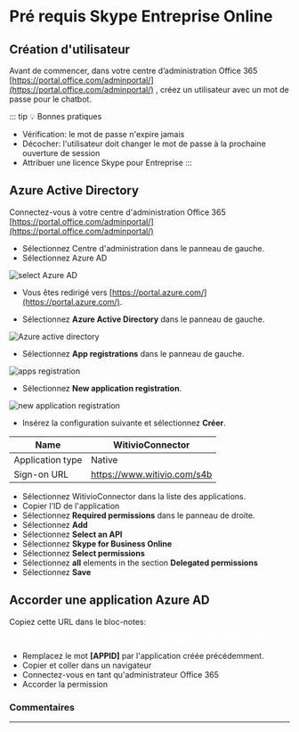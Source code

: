 # Pré requis Skype Entreprise Online


## Création d'utilisateur

Avant de commencer, dans votre centre d’administration Office 365 [https://portal.office.com/adminportal/](https://portal.office.com/adminportal/) , créez un utilisateur avec un mot de passe pour le chatbot.

::: tip 💡 Bonnes pratiques
* Vérification: le mot de passe n'expire jamais
* Décocher: l'utilisateur doit changer le mot de passe à la prochaine ouverture de session
* Attribuer une licence Skype pour Entreprise
:::

## Azure Active Directory

Connectez-vous à votre centre d'administration Office 365 [https://portal.office.com/adminportal/](https://portal.office.com/adminportal/)

* Sélectionnez Centre d'administration dans le panneau de gauche.
* Sélectionnez Azure AD

<div class="image_center">
  <img :src="$withBase('/assets/img/fr/creation_chatbot/skype1.jpg')" alt="select Azure AD">
</div>



* Vous êtes redirigé vers [https://portal.azure.com/](https://portal.azure.com/).

* Sélectionnez **Azure Active Directory** dans le panneau de gauche.

<div class="image_center">
  <img :src="$withBase('/assets/img/fr/creation_chatbot/skype2.jpg')" alt="Azure active directory">
</div>


* Sélectionnez **App registrations** dans le panneau de gauche.

<div class="image_center">
  <img :src="$withBase('/assets/img/fr/creation_chatbot/skype3.jpg')" alt="apps registration">
</div>


* Sélectionnez **New application registration**.

<div class="image_center">
  <img :src="$withBase('/assets/img/fr/creation_chatbot/skype4.jpg')" alt="new application registration">
</div>


* Insérez la configuration suivante et sélectionnez **Créer**.


| Name             | WitivioConnector              |
|------------------|-------------------------------|
| Application type | Native                        |
| Sign-on URL      | <https://www.witivio.com/s4b> |

* Sélectionnez WitivioConnector dans la liste des applications.
* Copier l'ID de l'application
* Sélectionnez **Required permissions** dans le panneau de droite.
* Sélectionnez **Add**
* Sélectionnez **Select an API**
* Sélectionnez **Skype for Business Online**
* Sélectionnez **Select permissions**
* Sélectionnez **all** elements in the section **Delegated permissions**
* Sélectionnez **Save**

## Accorder une application Azure AD

Copiez cette URL dans le bloc-notes: 

<pre style="color:white">https://login.microsoftonline.com/common/oauth2/authorize?response_type=id_token&client_id=[APPIDinge&redirect_uri= https://www.witivio.com/s4b&response_mode=form_post&form .online.lync.com & prompt = admin_consent</pre>

* Remplacez le mot **[APPID]** par l'application créée précédemment.
* Copier et coller dans un navigateur
* Connectez-vous en tant qu'administrateur Office 365
* Accorder la permission

### Commentaires
---
<div id="disqus_thread"></div>

<script>
export default {
  mounted () {
    var disqus_config = function () {
      this.page.url = "https://docs.witivio.com";  // Replace PAGE_URL with your page's canonical URL variable
      this.page.identifier = "witivio_20"; // Replace PAGE_IDENTIFIER with your page's unique identifier variable
    };

(function() { // DON'T EDIT BELOW THIS LINE
var d = document, s = d.createElement('script');
s.src = 'https://docs-witivio.disqus.com/embed.js';
s.setAttribute('data-timestamp', +new Date());
(d.head || d.body).appendChild(s);
})();
  }
}
</script>
